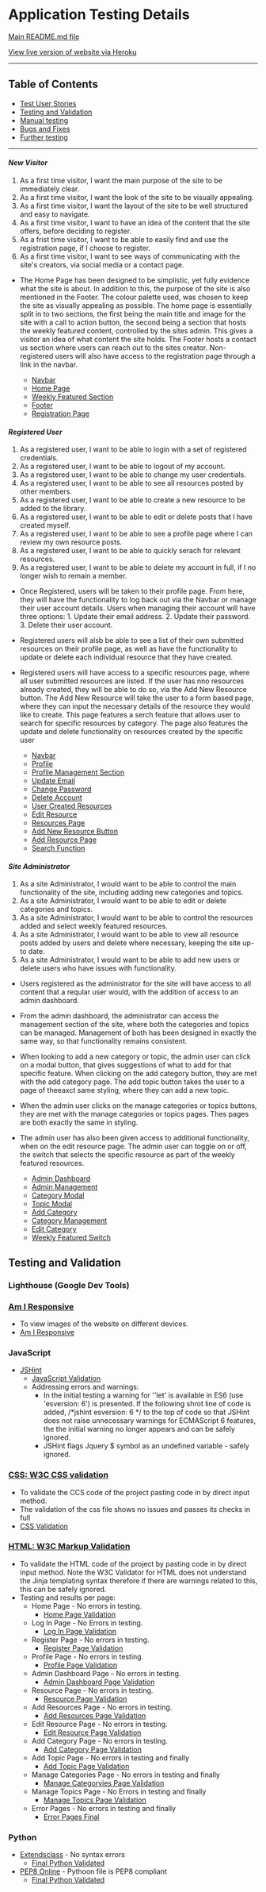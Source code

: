 # Application Testing Details

[Main README.md file](/README.md)

[View live version of website via Heroku](https://tech-growth-mindset.herokuapp.com/)

---

## Table of Contents 
* [Test User Stories](#test-user-stories)
* [Testing and Validation](#testing-and-validation) 
* [Manual testing](#manual-testing)
* [Bugs and Fixes](#bugs-and-fixes)
* [Further testing](#further-testing)

---

#### *New Visitor*
1. As a first time visitor, I want the main purpose of the site to be immediately clear.
2. As a first time visitor, I want the look of the site to be visually appealing.
3. As a first time visitor, I want the layout of the site to be well structured and easy to navigate.
4. As a first time visitor, I want to have an idea of the content that the site offers, before deciding to register.
5. As a frist time visitor, I want to be able to easily find and use the registration page, if I choose to register.
6. As a first time visitor, I want to see ways of communicating with the site's creators, via social media or a contact page.

- The Home Page has been designed to be simplistic, yet fully evidence what the site is about. In addition to this, the purpose of the site is also mentioned in the Footer. The colour palette used, was chosen to keep the site as visually appealing as possible. The home page is essentially split in to two sections, the first being the main title and image for the site with a call to action button, the second being a section that hosts the weekly featured content, controlled by the sites admin. This gives a visitor an idea of what content the site holds. The Footer hosts a contact us section where users can reach out to the sites creator. Non-registered users will also have access to the registration page through a link in the navbar.

    - [Navbar](/documentation/images/testing-images/navbar.png)
    - [Home Page](/documentation/images/testing-images/home-page.png)
    - [Weekly Featured Section](/documentation/images/testing-images/weekly-featured.png)
    - [Footer](/documentation/images/testing-images/footer.png)
    - [Registration Page](/documentation/images/testing-images/registration-page.png)

#### *Registered User*
1. As a registered user, I want to be able to login with a set of registered credentials.
2. As a registered user, I want to be able to logout of my account.
3. As a registered user, I want to be able to change my user credentials.
4. As a registered user, I want to be able to see all resources posted by other members.
5. As a registered user, I want to be able to create a new resource to be added to the library.
6. As a registered user, I want to be able to edit or delete posts that I have created myself.
7. As a registered user, I want to be able to see a profile page where I can review my own resource posts.
8. As a registered user, I want to be able to quickly serach for relevant resources.
9. As a registered user, I want to be able to delete my account in full, if I no longer wish to remain a member.

- Once Registered, users will be taken to their profile page. From here, they will have the functionality to log back out via the Navbar or manage their user account details. Users when managing their account will have three options: 1. Update their email address. 2. Update their password. 3. Delete their user account.
- Registered users will alsb be able to see a list of their own submitted resources on their profile page, as well as have the functionality to update or delete each individual resource that they have created.
- Registered users will have access to a specific resources page, where all user submitted resources are listed. If the user has nno resources already created, they will be able to do so, via the Add New Resource button. The Add New Resource will take the user to a form based page, where they can input the necessary details of the resource they would like to create. This page features a serch feature that allows user to search for specific resources by category. The page also features the update and delete functionality on resources created by the specific user

    - [Navbar](/documentation/images/testing-images/navbar.png)
    - [Profile](/documentation/images/testing-images/profile-page.png)
    - [Profile Management Section](/documentation/images/testing-images/profile-management.png)
    - [Update Email](/documentation/images/testing-images/update-email.png)
    - [Change Password](/documentation/images/testing-images/change-password.png)
    - [Delete Account](/documentation/images/testing-images/delete-account.png)
    - [User Created Resources](/documentation/images/testing-images/my-resources.png)
    - [Edit Resource](/documentation/images/testing-images/edit-resource-page.png)
    - [Resources Page](/documentation/images/testing-images/resources-page.png)
    - [Add New Resource Button](/documentation/images/testing-images/add-new-resource.png)
    - [Add Resource Page](/documentation/images/testing-images/add-resource.png)
    - [Search Function](/documentation/images/testing-images/search-box.png) 

#### *Site Administrator*
1. As a site Administrator, I would want to be able to control the main functionality of the site, including adding new categories and topics.
2. As a site Administrator, I would want to be able to edit or delete categories and topics.
3. As a site Administrator, I would want to be able to control the resources added and select weekly featured resources.
4. As a site Administrator, I would want to be able to view all resource posts added by users and delete where necessary, keeping the site up-to date.
5. As a site Administrator, I would want to be able to add new users or delete users who have issues with functionality.

- Users registered as the administrator for the site will have access to all content that a reqular user would, with the addition of access to an admin dashboard.
- From the admin dashboard, the administrator can access the management section of the site, where both the categories and topics can be managed. Management of both has been designed in exactly the same way, so that functionality remains consistent.
- When looking to add a new category or topic, the admin user can click on a modal button, that gives suggestions of what to add for that specific feature. When clicking on the add category button, they are met with the add category page. The add topic button takes the user to a page of theeaxct same styling, where they can add a new topic.
- When the admin user clicks on the manage categories or topics buttons, they are met with the manage categories or topics pages. Thes pages are both exactly the same in styling.
- The admin user has also been given access to additional functionality, when on the edit resource page. The admin user can toggle on or off, the switch that selects the specific resource as part of the weekly featured resources.

    - [Admin Dashboard](/documentation/images/testing-images/admin-dashboard.png)
    - [Admin Management](/documentation/images/testing-images/admin-management.png)
    - [Category Modal](/documentation/images/testing-images/category-modal.png)
    - [Topic Modal](/documentation/images/testing-images/topic-modal.png)
    - [Add Category](/documentation/images/testing-images/add-category.png)
    - [Category Management](/documentation/images/testing-images/category-management.png)
    - [Edit Category](/documentation/images/testing-images/edit-category.png)
    - [Weekly Featured Switch](/documentation/images/testing-images/weekly-featured-toggle.png)


## Testing and Validation

### Lighthouse (Google Dev Tools)



### [Am I Responsive](http://ami.responsivedesign.is/)
- To view images of the website on different devices.
- [Am I Responsive ](/documentation/images/testing-images/am-I-responsive-home.png)

### JavaScript
- [JSHint](https://jshint.com/)
   - [JavaScript Validation](/documentation/images/testing-images/jshint.png)
   - Addressing errors and warnings: 
      - In the initial testing a warning for ''let' is available in ES6 (use 'esversion: 6') is presented. If the following shrot line of code is added, /*jshint esversion: 6 */ to the top of code so that JSHint does not raise unnecessary warnings for ECMAScript 6 features, the the initial warning no longer appears and can be safely ignored.
      - JSHint flags Jquery $ symbol as an undefined variable - safely ignored. 

### [CSS: W3C CSS validation](https://jigsaw.w3.org/css-validator/)
- To validate the CCS code of the project pasting code in by direct input method.
- The validation of the css file shows no issues and passes its checks in full
- [CSS Validation](/documentation/images/testing-images/css-validation.png)

### [HTML: W3C Markup Validation](https://validator.w3.org/)
- To validate the HTML code of the project by pasting code in by direct input method. Note the W3C Validator for HTML does not understand the Jinja templating syntax therefore if there are warnings related to this, this can be safely ignored.
- Testing and results per page:
   - Home Page - No errors in testing.
      - [Home Page Validation](/documentation/images/testing-images/home-page-validation.png)
   - Log In Page - No Errors in testing.
      - [Log In Page Validation](/documentation/images/testing-images/login-page-validation.png)
   - Register Page - No errors in testing.
      - [Register Page Validation](/documentation/images/testing-images/register-page-validation.png)
   - Profile Page - No errors in testing.
      - [Profile Page Validation](/documentation/images/testing-images/profile-page-validation.png)
   - Admin Dashboard Page - No errors in testing.
      - [Admin Dashboard Page Validation](/documentation/images/testing-images/admin-page-validation.png)
   - Resource Page - No errors in testing.
      - [Resource Page Validation](/documentation/images/testing-images/resource-page-validation.png)
   - Add Resources Page - No errors in testing.
      - [Add Resources Page Validation](/documentation/images/testing-images/add-resource-validation.png)
   - Edit Resource Page - No errors in testing.
      - [Edit Resource Page Validation](#)
   - Add Category Page - No errors in testing.
      - [Add Category Page Validation](/documentation/images/testing-images/add-category-validation.png)
   - Add Topic Page - No errors in testing and finally
      - [Add Topic Page Validation](/documentation/images/testing-images/add-topic-validation.png)
   - Manage Categories Page - No errors in testing and finally
      - [Manage Categoryies Page Validation](/documentation/images/testing-images/manage-categories-validation.png)
   - Manage Topics Page - No Errors in testing and finally
      - [Manage Topics Page Validation](/documentation/images/testing-images/manage-topics-validation.png)
   - Error Pages - No errors in testing and finally
      - [Error Pages Final](/documentation/images/validator_screenshots/html_validator_404_page_test.png)

### Python
- [Extendsclass](https://extendsclass.com/python-tester.html) - No syntax errors
   - [Final Python Validated](/documentation/images/validator_screenshots/python_extendsclass_final.png)
- [PEP8 Online](http://pep8online.com/) - Pythoon file is PEP8 compliant
   - [Final Python Validated](/documentation/images/validator_screenshots/python_pep8online_final.png)